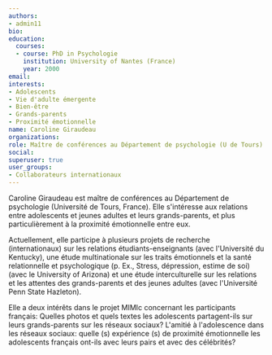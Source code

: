 ```yaml
---
authors:
- admin11
bio: 
education:
  courses:
  - course: PhD in Psychologie
    institution: University of Nantes (France)
    year: 2000
email:
interests:
- Adolescents
- Vie d'adulte émergente
- Bien-être
- Grands-parents
- Proximité émotionnelle
name: Caroline Giraudeau
organizations:
role: Maître de conférences au Département de psychologie (U de Tours)
social:
superuser: true
user_groups:
- Collaborateurs internationaux
---
```


Caroline Giraudeau est maître de conférences au Département de psychologie (Université de Tours, France). Elle s'intéresse aux relations entre adolescents et jeunes adultes et leurs grands-parents, et plus particulièrement à la proximité émotionnelle entre eux.

Actuellement, elle participe à plusieurs projets de recherche (internationaux) sur les relations étudiants-enseignants (avec l'Université du Kentucky), une étude multinationale sur les traits émotionnels et la santé relationnelle et psychologique (p. Ex., Stress, dépression, estime de soi) (avec le University of Arizona) et une étude interculturelle sur les relations et les attentes des grands-parents et des jeunes adultes (avec l'Université Penn State Hazleton).

Elle a deux intérêts dans le projet MIMIc concernant les participants français: Quelles photos et quels textes les adolescents partagent-ils sur leurs grands-parents sur les réseaux sociaux? L'amitié à l'adolescence dans les réseaux sociaux: quelle (s) expérience (s) de proximité émotionnelle les adolescents français ont-ils avec leurs pairs et avec des célébrités?